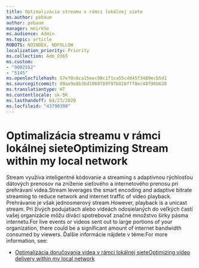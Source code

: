 ```yaml
---
title: Optimalizácia streamu v rámci lokálnej siete
ms.author: pebaum
author: pebaum
manager: mnirkhe
ms.audience: Admin
ms.topic: article
ROBOTS: NOINDEX, NOFOLLOW
localization_priority: Priority
ms.collection: Adm_O365
ms.custom:
- "9002552"
- "5145"
ms.openlocfilehash: 57e70c6ca15eec90c1f1ca55cdd45f3489ecb5d1
ms.sourcegitcommit: 89ae9e8b36d1980f89f07b016fff0ec48f96b620
ms.translationtype: HT
ms.contentlocale: sk-SK
ms.lasthandoff: 04/23/2020
ms.locfileid: "43790390"
---
```

# <a name="optimizing-stream-within-my-local-network"></a><span data-ttu-id="f0834-102">Optimalizácia streamu v rámci lokálnej siete</span><span class="sxs-lookup"><span data-stu-id="f0834-102">Optimizing Stream within my local network</span></span>

<span data-ttu-id="f0834-103">Stream využíva inteligentné kódovanie a streaming s adaptívnou rýchlosťou dátových prenosov na zníženie sieťového a internetového prenosu pri prehrávaní videa.</span><span class="sxs-lookup"><span data-stu-id="f0834-103">Stream leverages the smart encoding and adaptive bitrate streaming to reduce network and internet traffic of video playback.</span></span> <span data-ttu-id="f0834-104">Prehrávanie je však jednosmerový stream.</span><span class="sxs-lookup"><span data-stu-id="f0834-104">However, playback is a unicast stream.</span></span> <span data-ttu-id="f0834-105">Pri živých podujatiach alebo videách odosielaných do veľkých častí vašej organizácie môžu diváci spotrebovať značné množstvo šírky pásma internetu.</span><span class="sxs-lookup"><span data-stu-id="f0834-105">For live events or videos sent out to large portions of your organization, there could be a significant amount of internet bandwidth consumed by viewers.</span></span> <span data-ttu-id="f0834-106">Ďalšie informácie nájdete v téme:</span><span class="sxs-lookup"><span data-stu-id="f0834-106">For more information, see:</span></span>

- [<span data-ttu-id="f0834-107">Optimalizácia doručovania videa v rámci lokálnej siete</span><span class="sxs-lookup"><span data-stu-id="f0834-107">Optimizing video delivery within my local network</span></span>](https://docs.microsoft.com/stream/network-overview#optimizing-video-delivery-within-my-local-network)
